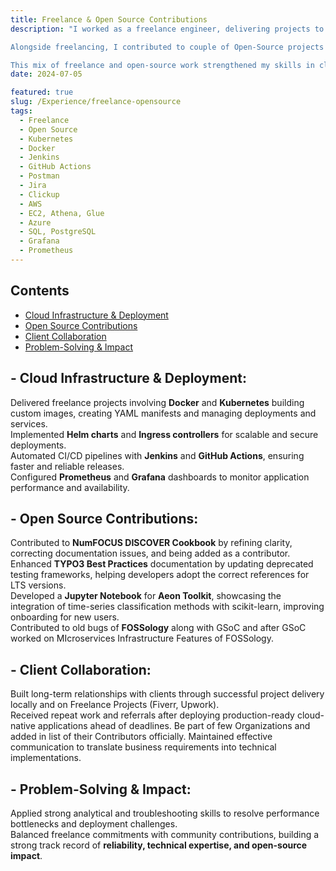 ```yaml
---
title: Freelance & Open Source Contributions
description: "I worked as a freelance engineer, delivering projects to local and Internation Clients where I containerized apps, automated workflows, provide them their desired product and collaborated on real-world Software Applications. My work led to repeated Clients, projects and referrals.

Alongside freelancing, I contributed to couple of Open-Source projects like NumFOCUS, TYPO3 Best Practices, Aeon Toolkit, FOSSology and Rocker.Chat etc... from working on Critical Bugs to raised new bugs, updating testing frameworks,  working on documentation, creating Jupyter notebooks that integrate time-series models with scikit-learn and couple of other Areas.

This mix of freelance and open-source work strengthened my skills in cloud-native development, collaboration, testing and problem-solving, while building credibility in both client and community sides."
date: 2024-07-05

featured: true
slug: /Experience/freelance-opensource
tags:
  - Freelance
  - Open Source
  - Kubernetes
  - Docker  
  - Jenkins
  - GitHub Actions
  - Postman
  - Jira
  - Clickup
  - AWS
  - EC2, Athena, Glue
  - Azure 
  - SQL, PostgreSQL
  - Grafana
  - Prometheus
---
```


## Contents

- <a href="#cloud-infrastructure-and-deployment">Cloud Infrastructure & Deployment</a>
- <a href="#open-source-contributions">Open Source Contributions</a>
- <a href="#client-collaboration">Client Collaboration</a>
- <a href="#problem-solving-and-impact">Problem-Solving & Impact</a>

## <span id="cloud-infrastructure-and-deployment"> - Cloud Infrastructure & Deployment:

Delivered freelance projects involving **Docker** and **Kubernetes** building custom images, creating YAML manifests and managing deployments and services.  
Implemented **Helm charts** and **Ingress controllers** for scalable and secure deployments.  
Automated CI/CD pipelines with **Jenkins** and **GitHub Actions**, ensuring faster and reliable releases.  
Configured **Prometheus** and **Grafana** dashboards to monitor application performance and availability.

## <span id="open-source-contributions"> - Open Source Contributions:

Contributed to **NumFOCUS DISCOVER Cookbook** by refining clarity, correcting documentation issues, and being added as a contributor.  
Enhanced **TYPO3 Best Practices** documentation by updating deprecated testing frameworks, helping developers adopt the correct references for LTS versions.  
Developed a **Jupyter Notebook** for **Aeon Toolkit**, showcasing the integration of time-series classification methods with scikit-learn, improving onboarding for new users.  
Contributed to old bugs of **FOSSology** along with GSoC and after GSoC worked on MIcroservices Infrastructure Features of FOSSology.

## <span id="client-collaboration"> - Client Collaboration:

Built long-term relationships with clients through successful project delivery locally and on Freelance Projects (Fiverr, Upwork).  
Received repeat work and referrals after deploying production-ready cloud-native applications ahead of deadlines.
Be part of few Organizations and added in list of their Contributors officially.
Maintained effective communication to translate business requirements into technical implementations.

## <span id="problem-solving-and-impact"> - Problem-Solving & Impact:

Applied strong analytical and troubleshooting skills to resolve performance bottlenecks and deployment challenges.  
Balanced freelance commitments with community contributions, building a strong track record of **reliability, technical expertise, and open-source impact**.
